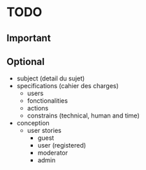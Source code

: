 # TODO

## Important


## Optional

- subject (detail du sujet)
- specifications (cahier des charges)
	- users
	- fonctionalities
	- actions
	- constrains (technical, human and time)
- conception
	- user stories
		- guest
		- user (registered)
		- moderator
		- admin

<!-- ? User latex for generating the specs sheets -->
